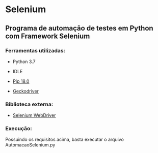 # Selenium

## Programa de automação de testes em Python com Framework Selenium

### Ferramentas utilizadas:

- Python 3.7

- IDLE

- [Pip 18.0](https://pypi.org/project/pip/)

- [Geckodriver](https://github.com/mozilla/geckodriver/releases)

### Biblioteca externa:

- [Selenium WebDriver](https://www.seleniumhq.org/)

### Execução:

Possuindo os requisitos acima, basta executar o arquivo AutomacaoSelenium.py
